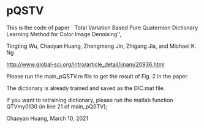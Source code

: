 # pQSTV
This is the code of paper ``Total Variation Based Pure Quaternion Dictionary Learning Method for Color Image Denoising'', 

Tingting Wu, Chaoyan Huang, Zhengmeng Jin, Zhigang Jia, and Michael K. Ng

http://www.global-sci.org/intro/article_detail/ijnam/20936.html

Please run the main_pQSTV.m file to get the result of Fig. 2 in the paper.

The dictionary is already trained and saved as the DIC.mat file.

If you want to retraining dictionary, please run the matlab function QTVmy0130 (in line 21 of main_pQSTV);

Chaoyan Huang, March 10, 2021
